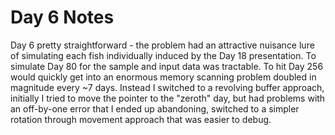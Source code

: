 # Day 6 Notes
Day 6 pretty straightforward - the problem had an attractive nuisance lure of simulating each fish individually induced by the Day 18 presentation.  To simulate Day 80 for the sample and input data was tractable.  To hit Day 256 would quickly get into an enormous memory scanning problem doubled in magnitude every ~7 days.  Instead I switched to a revolving buffer approach, initially I tried to move the pointer to the "zeroth" day, but had problems with an off-by-one error that I ended up abandoning, switched to a simpler rotation through movement approach that was easier to debug.